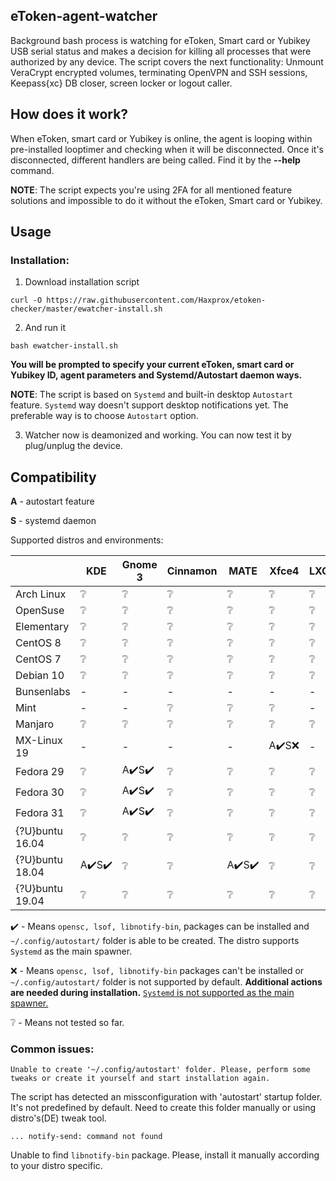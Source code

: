
## eToken-agent-watcher
Background bash process is watching for eToken, Smart card or Yubikey USB serial status and makes a decision for killing all processes that were authorized by any device.
The script covers the next functionality: Unmount VeraCrypt encrypted volumes, terminating OpenVPN and SSH sessions, Keepass{xc} DB closer, screen locker or logout caller.

## How does it work?
When eToken, smart card or Yubikey is online, the agent is looping within pre-installed looptimer and checking when it will be disconnected. Once it's disconnected, different handlers are being called. Find it by the **--help** command.

**NOTE**: The script expects you're using 2FA for all mentioned feature solutions and impossible to do it without the eToken, Smart card or Yubikey.

## Usage
### Installation:
1. Download installation script
```
curl -O https://raw.githubusercontent.com/Haxprox/etoken-checker/master/ewatcher-install.sh
```
2. And run it
```
bash ewatcher-install.sh
```
**You will be prompted to specify your current eToken, smart card or Yubikey ID, agent parameters and Systemd/Autostart daemon ways.**

**NOTE**: The script is based on `Systemd` and built-in desktop `Autostart` feature. 
`Systemd` way doesn't support desktop notifications yet. The preferable way is to choose `Autostart` option.

3. Watcher now is deamonized and working. You can now test it by plug/unplug the device. 

## Compatibility

**A** - autostart feature

**S** - systemd daemon

Supported distros and environments:

|                | KDE | Gnome 3 | Cinnamon | MATE | Xfce4 | LXQT | LXDE |
| -------------- | ---- | ----- | ----- | ----- | ----- | ----- | ----- |
|  Arch Linux	 |  ❔  |  ❔  |  ❔  |  ❔  |  ❔  |  ❔  |  ❔  |
|	OpenSuse	 |  ❔  |  ❔  |  ❔  |  ❔  |  ❔  |  ❔  |  ❔  |
|	Elementary	 |  ❔  |  ❔  |  ❔  |  ❔  |  ❔  |  ❔  |  ❔  |
|   CentOS 8	 |  ❔  |  ❔  |  ❔  |  ❔  |  ❔  |  ❔  |  ❔  |
|   CentOS 7	 |  ❔  |  ❔  |  ❔  |  ❔  |  ❔  |  ❔  |  ❔  |
|   Debian 10	 |  ❔  |  ❔  |  ❔  |  ❔  |  ❔  |  ❔  |  ❔  |
|   Bunsenlabs	 |  -  |  -  |  -  |  -  |  -  |  -  |  -  |
|	Mint		 |  -  |  -  |  ❔  |  ❔  |  ❔  |  -  |  -  |
|	Manjaro		 |  ❔  |  ❔  |  ❔  |  ❔  |  ❔  |  ❔  |  ❔  |
|	MX-Linux 19	 |  -  |  -  |  -  |  -  |  A:heavy_check_mark:S❌  |  -  |  -  |
|   Fedora 29	 |  ❔  |A:heavy_check_mark:️S:heavy_check_mark:️|  ❔  |  ❔  |  ❔  |  ❔  |  ❔  |
|   Fedora 30	 |  ❔  |A:heavy_check_mark:️S:heavy_check_mark:️|  ❔  |  ❔  |  ❔  |  ❔  |  ❔  |
|   Fedora 31	 |  ❔  |A:heavy_check_mark:️S:heavy_check_mark:️|  ❔  |  ❔  |  ❔  |  ❔  |  ❔  |
| {?U}buntu 16.04	 |  ❔  |  ❔  |  ❔  |  ❔  |  ❔  |  ❔  |  ❔  |
| {?U}buntu 18.04	 |  A:heavy_check_mark:️S:heavy_check_mark:️  |  ❔  |  ❔  |A:heavy_check_mark:S:heavy_check_mark:|  ❔  |  ❔  |  ❔  |
| {?U}buntu 19.04	 |  ❔  |  ❔  |  ❔  |  ❔  |  ❔  |  ❔  |  ❔  |

:heavy_check_mark: - Means `opensc, lsof, libnotify-bin`, packages can be installed and `~/.config/autostart/` folder is able to be created. The distro supports `Systemd` as the main spawner.

❌ - Means `opensc, lsof, libnotify-bin` packages can't be installed or `~/.config/autostart/` folder is not supported by default. **Additional actions are needed during installation.**
<u>`Systemd` is not supported as the main spawner.</u>

❔ - Means not tested so far.

### Common issues:
```
Unable to create '~/.config/autostart' folder. Please, perform some tweaks or create it yourself and start installation again.
```
The script has detected an missconfiguration with 'autostart' startup folder. It's not predefined by default. Need to create this folder manually or using distro's(DE) tweak tool.

```
... notify-send: command not found
```
Unable to find `libnotify-bin` package. Please, install it manually according to your distro specific.
